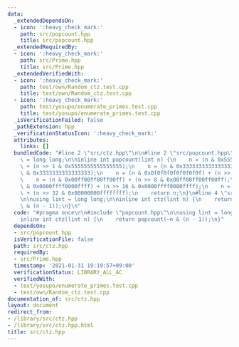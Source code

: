 ```yaml
---
data:
  _extendedDependsOn:
  - icon: ':heavy_check_mark:'
    path: src/popcount.hpp
    title: src/popcount.hpp
  _extendedRequiredBy:
  - icon: ':heavy_check_mark:'
    path: src/Prime.hpp
    title: src/Prime.hpp
  _extendedVerifiedWith:
  - icon: ':heavy_check_mark:'
    path: test/own/Random_ctz.test.cpp
    title: test/own/Random_ctz.test.cpp
  - icon: ':heavy_check_mark:'
    path: test/yosupo/enumerate_primes.test.cpp
    title: test/yosupo/enumerate_primes.test.cpp
  _isVerificationFailed: false
  _pathExtension: hpp
  _verificationStatusIcon: ':heavy_check_mark:'
  attributes:
    links: []
  bundledCode: "#line 2 \"src/ctz.hpp\"\n\n#line 2 \"src/popcount.hpp\"\n\nusing lint\
    \ = long long;\n\ninline int popcount(lint n) {\n    n = (n & 0x5555555555555555)\
    \ + (n >> 1 & 0x5555555555555555);\n    n = (n & 0x3333333333333333) + (n >> 2\
    \ & 0x3333333333333333);\n    n = (n & 0x0f0f0f0f0f0f0f0f) + (n >> 4 & 0x0f0f0f0f0f0f0f0f);\n\
    \    n = (n & 0x00ff00ff00ff00ff) + (n >> 8 & 0x00ff00ff00ff00ff);\n    n = (n\
    \ & 0x0000ffff0000ffff) + (n >> 16 & 0x0000ffff0000ffff);\n    n = (n & 0x00000000ffffffff)\
    \ + (n >> 32 & 0x00000000ffffffff);\n    return n;\n}\n#line 4 \"src/ctz.hpp\"\
    \n\nusing lint = long long;\n\ninline int ctz(lint n) {\n    return popcount(~n\
    \ & (n - 1));\n}\n"
  code: "#pragma once\n\n#include \"popcount.hpp\"\n\nusing lint = long long;\n\n\
    inline int ctz(lint n) {\n    return popcount(~n & (n - 1));\n}"
  dependsOn:
  - src/popcount.hpp
  isVerificationFile: false
  path: src/ctz.hpp
  requiredBy:
  - src/Prime.hpp
  timestamp: '2021-01-31 19:19:57+09:00'
  verificationStatus: LIBRARY_ALL_AC
  verifiedWith:
  - test/yosupo/enumerate_primes.test.cpp
  - test/own/Random_ctz.test.cpp
documentation_of: src/ctz.hpp
layout: document
redirect_from:
- /library/src/ctz.hpp
- /library/src/ctz.hpp.html
title: src/ctz.hpp
---
```

